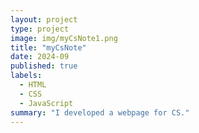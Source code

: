 ```yaml
---
layout: project
type: project
image: img/myCsNote1.png
title: "myCsNote"
date: 2024-09
published: true
labels:
  - HTML
  - CSS
  - JavaScript
summary: "I developed a webpage for CS."
---
```


